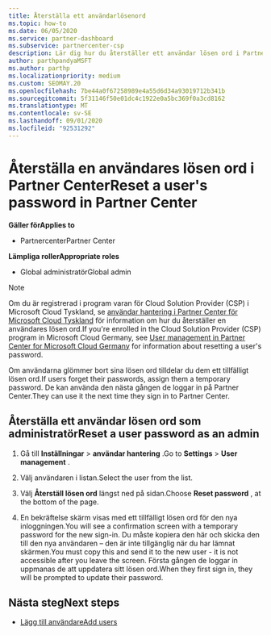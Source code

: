 ```yaml
---
title: Återställa ett användarlösenord
ms.topic: how-to
ms.date: 06/05/2020
ms.service: partner-dashboard
ms.subservice: partnercenter-csp
description: Lär dig hur du återställer ett användar lösen ord i Partner Center. Användare får ett tillfälligt lösen ord nästa gången de loggar in på Partner Center.
author: parthpandyaMSFT
ms.author: parthp
ms.localizationpriority: medium
ms.custom: SEOMAY.20
ms.openlocfilehash: 7be44a0f67258989e4a55d6d34a93019712b341b
ms.sourcegitcommit: 5f31146f50e01dc4c1922e0a5bc369f0a3cd8162
ms.translationtype: MT
ms.contentlocale: sv-SE
ms.lasthandoff: 09/01/2020
ms.locfileid: "92531292"
---
```

# <a name="reset-a-users-password-in-partner-center"></a><span data-ttu-id="eeaa4-104">Återställa en användares lösen ord i Partner Center</span><span class="sxs-lookup"><span data-stu-id="eeaa4-104">Reset a user's password in Partner Center</span></span>

<span data-ttu-id="eeaa4-105">**Gäller för**</span><span class="sxs-lookup"><span data-stu-id="eeaa4-105">**Applies to**</span></span>

- <span data-ttu-id="eeaa4-106">Partnercenter</span><span class="sxs-lookup"><span data-stu-id="eeaa4-106">Partner Center</span></span>
 
<span data-ttu-id="eeaa4-107">**Lämpliga roller**</span><span class="sxs-lookup"><span data-stu-id="eeaa4-107">**Appropriate roles**</span></span>

- <span data-ttu-id="eeaa4-108">Global administratör</span><span class="sxs-lookup"><span data-stu-id="eeaa4-108">Global admin</span></span>

> [!NOTE]  
> <span data-ttu-id="eeaa4-109">Om du är registrerad i program varan för Cloud Solution Provider (CSP) i Microsoft Cloud Tyskland, se [användar hantering i Partner Center för Microsoft Cloud Tyskland](user-management-in-partner-center-for-microsoft-cloud-germany.md) för information om hur du återställer en användares lösen ord.</span><span class="sxs-lookup"><span data-stu-id="eeaa4-109">If you're enrolled in the Cloud Solution Provider (CSP) program in Microsoft Cloud Germany, see [User management in Partner Center for Microsoft Cloud Germany](user-management-in-partner-center-for-microsoft-cloud-germany.md) for information about resetting a user's password.</span></span>

<span data-ttu-id="eeaa4-110">Om användarna glömmer bort sina lösen ord tilldelar du dem ett tillfälligt lösen ord.</span><span class="sxs-lookup"><span data-stu-id="eeaa4-110">If users forget their passwords, assign them a temporary password.</span></span> <span data-ttu-id="eeaa4-111">De kan använda den nästa gången de loggar in på Partner Center.</span><span class="sxs-lookup"><span data-stu-id="eeaa4-111">They can use it the next time they sign in to Partner Center.</span></span>

## <a name="reset-a-user-password-as-an-admin"></a><span data-ttu-id="eeaa4-112">Återställa ett användar lösen ord som administratör</span><span class="sxs-lookup"><span data-stu-id="eeaa4-112">Reset a user password as an admin</span></span>

1. <span data-ttu-id="eeaa4-113">Gå till **Inställningar** &gt; **användar hantering** .</span><span class="sxs-lookup"><span data-stu-id="eeaa4-113">Go to **Settings** &gt; **User management** .</span></span>

2. <span data-ttu-id="eeaa4-114">Välj användaren i listan.</span><span class="sxs-lookup"><span data-stu-id="eeaa4-114">Select the user from the list.</span></span>

3. <span data-ttu-id="eeaa4-115">Välj **Återställ lösen ord** längst ned på sidan.</span><span class="sxs-lookup"><span data-stu-id="eeaa4-115">Choose **Reset password** , at the bottom of the page.</span></span>

4. <span data-ttu-id="eeaa4-116">En bekräftelse skärm visas med ett tillfälligt lösen ord för den nya inloggningen.</span><span class="sxs-lookup"><span data-stu-id="eeaa4-116">You will see a confirmation screen with a temporary password for the new sign-in.</span></span> <span data-ttu-id="eeaa4-117">Du måste kopiera den här och skicka den till den nya användaren – den är inte tillgänglig när du har lämnat skärmen.</span><span class="sxs-lookup"><span data-stu-id="eeaa4-117">You must copy this and send it to the new user - it is not accessible after you leave the screen.</span></span> <span data-ttu-id="eeaa4-118">Första gången de loggar in uppmanas de att uppdatera sitt lösen ord.</span><span class="sxs-lookup"><span data-stu-id="eeaa4-118">When they first sign in, they will be prompted to update their password.</span></span>

## <a name="next-steps"></a><span data-ttu-id="eeaa4-119">Nästa steg</span><span class="sxs-lookup"><span data-stu-id="eeaa4-119">Next steps</span></span>

- [<span data-ttu-id="eeaa4-120">Lägg till användare</span><span class="sxs-lookup"><span data-stu-id="eeaa4-120">Add users</span></span>](create-user-accounts-and-set-permissions.md)